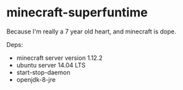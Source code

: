 # minecraft-superfuntime
Because I'm really a 7 year old heart, and minecraft is dope.

Deps:
- minecraft server version 1.12.2
- ubuntu server 14.04 LTS
- start-stop-daemon
- openjdk-8-jre
